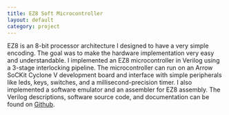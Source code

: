 ```yaml
---
title: EZ8 Soft Microcontroller
layout: default
category: project
---
```


EZ8 is an 8-bit processor architecture I designed to have a very
simple encoding. The goal was to make the hardware implementation very easy
and understandable. I implemented an EZ8 microcontroller in Verilog using a
3-stage interlocking pipeline. The microcontroller can run on an Arrow SoCKit
Cyclone V development board and interface with simple peripherals like leds,
keys, switches, and a millisecond-precision timer. I also implemented a
software emulator and an assembler for EZ8 assembly.
The Verilog descriptions, software source code, and documentation can be found
on [Github](https://github.com/zhemao/ez8).
